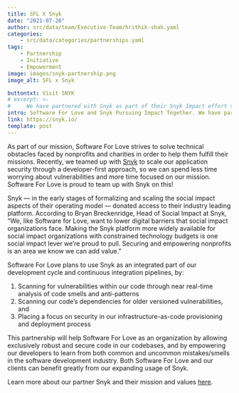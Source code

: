 ```yaml
---
title: SFL X Snyk
date: "2021-07-26"
author: src/data/team/Executive-Team/hrithik-shah.yaml
categories:
    - src/data/categories/partnerships.yaml
tags:
    - Partnership
    - Initiative
    - Empowerment
image: images/snyk-partnership.png
image_alt: SFL x Snyk

buttontxt: Visit SNYK
# excerpt: >-
#     We have partnered with Snyk as part of their Snyk Impact effort to receive in-kind software security and code integration support.
intro: Software For Love and Snyk Pursuing Impact Together. We have partnered with Snyk as part of their Snyk Impact effort to receive in-kind software security and code integration support.
link: https://snyk.io/
template: post
---
```


As part of our mission, Software For Love strives to solve technical obstacles faced by nonprofits and charities in order to help them fulfill their missions. Recently, we teamed up with <a href="https://snyk.io" target="_blank">Snyk</a> to scale our application security through a developer-first approach, so we can spend less time worrying about vulnerabilities and more time focused on our mission.  Software For Love is proud to team up with Snyk on this!

Snyk — in the early stages of formalizing and scaling the social impact aspects of their operating model — donated access to their industry leading platform.  According to Bryan Breckenridge, Head of Social Impact at Snyk, “We, like Software for Love, want to lower digital barriers that social impact organizations face.  Making the Snyk platform more widely available for social impact organizations with constrained technology budgets is one social impact lever we’re proud to pull.  Securing and empowering nonprofits is an area we know we can add value.”

Software For Love plans to use Snyk as an integrated part of our development cycle and continuous integration pipelines, by:
1. Scanning for vulnerabilities within our code through near real-time analysis of code smells and anti-patterns
2. Scanning our code’s dependencies for older versioned vulnerabilities, and
3. Placing a focus on security in our infrastructure-as-code provisioning and deployment process

This partnership will help Software For Love as an organization by allowing exclusively robust and secure code in our codebases, and by empowering our developers to learn from both common and uncommon mistakes/smells in the software development industry. Both Software For Love and our clients can benefit greatly from our expanding usage of Snyk.

Learn more about our partner Snyk and their mission and values <a href="https://snyk.io/about/" target="_blank">here</a>.
